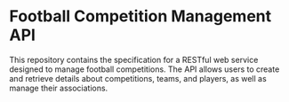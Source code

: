 

# Football Competition Management API
This repository contains the specification for a RESTful web service designed to manage football competitions. The API allows users to create and retrieve details about competitions, teams, and players, as well as manage their associations.
